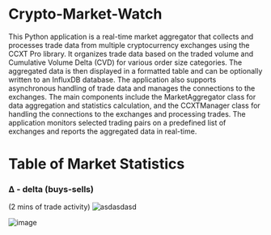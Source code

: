 # Crypto-Market-Watch
This Python application is a real-time market aggregator that collects and processes trade data from multiple cryptocurrency exchanges using the CCXT Pro library. It organizes trade data based on the traded volume and Cumulative Volume Delta (CVD) for various order size categories. The aggregated data is then displayed in a formatted table and can be optionally written to an InfluxDB database. The application also supports asynchronous handling of trade data and manages the connections to the exchanges. The main components include the MarketAggregator class for data aggregation and statistics calculation, and the CCXTManager class for handling the connections to the exchanges and processing trades. The application monitors selected trading pairs on a predefined list of exchanges and reports the aggregated data in real-time.

# Table of Market Statistics
### Δ - delta (buys-sells)
(2 mins of trade activity)
![asdasdasd](https://user-images.githubusercontent.com/23511285/236011966-e0c60537-1781-42bc-bfba-83d770cd7de6.png)

![image](https://user-images.githubusercontent.com/23511285/236641281-b2cdc2ef-08e0-41a3-928b-b4d7d8b35a2c.png)
